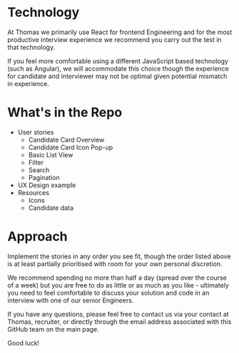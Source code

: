 # Technology

At Thomas we primarily use React for frontend Engineering and for the most productive interview experience we recommend you carry out the test in that technology.

If you feel more comfortable using a different JavaScript based technology (such as Angular), we will accommodate this choice though the experience for candidate and interviewer may not be optimal given potential mismatch in experience.

# What's in the Repo

- User stories
    - Candidate Card Overview
    - Candidate Card Icon Pop-up
    - Basic List View
    - Filter
    - Search
    - Pagination
- UX Design example
- Resources
    - Icons
    - Candidate data

# Approach

Implement the stories in any order you see fit, though the order listed above is at least partially prioritised with room for your own personal discretion.

We recommend spending no more than half a day (spread over the course of a week) but you are free to do as little or as much as you like - ultimately you need to feel comfortable to discuss your solution and code in an interview with one of our senior Engineers.

If you have any questions, please feel free to contact us via your contact at Thomas, recruiter, or directly through the email address associated with this GitHub team on the main page.

Good luck!